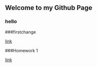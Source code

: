 ## Welcome to my Github Page


### hello
###firstchange

[link](https://moodle.boun.edu.tr/login/login.php)

###Homework 1


[link](/files/homework1.html)

